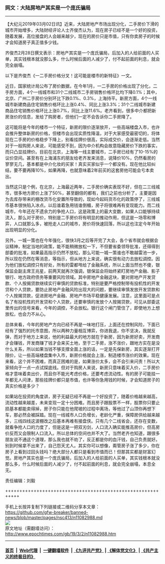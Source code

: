 ### 网文：大陆房地产其实是一个庞氏骗局
------------------------

<p>
 【大纪元2019年03月02日讯】近来，大陆房地产市场出现分化，二手房价下滑的城市开始增多，大陆财经评论人士齐俊杰认为，现在房子已经不是一个好的投资，随着发展，高位接盘的人会越来越少，现在的房价只是市值，只有你卖房子的时候才会知道房子真正值多少钱。
</p>
<p>
 齐俊杰2月28日撰文表示：房地产其实是一个庞氏骗局，后加入的人给前面的人买单，其实钱根本就没那么多，什么时候后面的人减少了，付不起前面的利息，就会完全崩塌。
</p>
<p>
 以下是齐俊杰《一二手房价格分叉！这可能是楼市的新特征》一文。
</p>
<p>
 近日，国家统计局公布了房价数据，在今年1月，一二手房的价格出现了分化，二手房方面，4个一线城市和31个二线城市二手房销售价格环比均下降0.1%；其中，北京、广州二手房价分别环比下跌0.1%、0.3%，上海持平。新房方面，4个一线城市新建商品住宅销售价格环比上涨0.4%、同比上涨3.3%；31个二线城市新建商品住宅销售价格环比上涨0.7%，同比上涨11.6%。老齐看到，很多中介都把新房涨价的信息，发给了购房者，但他们一定不会告诉你二手房降了。
</p>
<p>
 这可能将是今年的楼市一个特征，新房的限价逐渐放开，一些高端楼盘入市，也许会推升整体新房的价格，但楼市会出现实质性降温，对于大家感受最密切的，将体现在二手房的价格稳步下降上，别看挂牌价很高，实际成交价，会逐渐走低。当然对于一般购房人来说，可能感受不到，因为中介机构会故意隐藏房价下跌的事实，而只凸显挂牌价。目前在北京，上海等一线主要城市，二手房已经有了10-15%的议价空间。甚至有在上海浦东的朋友给老齐发来消息，说降价10%，仍然看房的寥寥无几，基本都是中介化妆的买家！真实买家似乎一个都没有。现在他比较纠结，要不要再降10%，如果再降，也就意味着2年前买的这套房他可能会亏本卖出。
</p>
<p>
 当然这只是个例，在北京，上海最近两年，二手房价确实表现不好，但在二三线城市，很多地方房价上涨了50%，甚至翻倍的都有，我们之前也分析了，主要是因为去库存带来的棚改货币化安置所导致的，现如今起码货币化的政策停了，三线城市基本很快陷入冰点。以后谁着急用钱谁倒楣，房子将很难再有变现能力。而二线城市，今年还在不遗余力的争抢人口，这是政策上的最大变数，如果人口能够持续流入，那么对于房价，特别是二手房价将有明显的推动作用，但这是一场零和博弈，人口就那么多，被抢走人口的城市，房价将快速回落，所以这也注定今年开始出现明显的分化。
</p>
<p>
 另外，一城一策也在今年强化，很快3月之后等开完了大会，各个省市就会根据会议精神，制定当地的政策，能不能稍微放松一下，不但要省委领导批准，还得得到部委的批准，如果最高指示仍然不放松，那么可能一城一策谁也不敢越雷池一步，所以现在仍然在等消息，等指示，但从地方上来说，确实很有动力去放松调控。因为他们放松调控只有好处，所有的雷都甩给了金融系统，所以上面当然也不傻，银保监会副主席王兆星，前两天就再次强调，银保监会将始终紧盯房地产金融、影子银行、地方政府债务等重要风险领域。其中房地产金融这块，要对房地产开发贷款、个人按揭贷款继续实行审慎的贷款标准，特别是要严格控制带有投机性的开发贷和个人贷款，要防止房地产金融风险出现大的问题，要继续审慎发放开发贷款和个人按揭贷款，促进房地产金融、房地产市场平稳健康发展。注意，这里面可是点名了有投机性的开发贷和个人贷款，还要审慎的发放个人按揭贷款，可见从部委这里传出的信号来看，今年的调控，不会放松。银行这个闸门管住了，即使地方上想放松，也会力不从心。
</p>
<p>
 总体来看，今年的房地产方向已经不再是一味地打压，上面还在控制风险，下面已经有了强烈的托市意图，所以两种力量相互博弈，你进我退，你不坚决，我就反弹，而对于地方上来说，他的利益最大的地方就在于新房，因为新房好卖，开发商才会赚钱，开发商赚了钱才会来买土地，至于二手房，涨不涨价，跟地方实在是没什么关系，所以如果当钱不够支撑全面上涨的话，一定是先保新房，其实逐渐打开限价，让一些高端楼盘集中入市，新房价格就会上涨，制造楼市涨价的效果。现在来看，这个并不困难，而真正困难的是，如果涨价太多，会不会引来问责！所以大家倾向于一点一点试探底线。但对于购房人来说，新房只意味着买入价，二手房价格才意味着卖出价，而且你不能光考虑价格，还要考虑流动性。有的房子可能挂一年都无人问津，那些挂牌价都只是市值，也许等你急用钱的时候，才会知道房子的真实价格是多少？
</p>
<p>
 如果站在投资的角度讲，房子无疑已经不再是一个好投资了，随着价格越来越高，流动性越来越差，未来变现一定十分困难。而且房子跟股票不一样，股票你只要止损基本都能卖得掉，房子你只能在他爬坡的过程中离场，等他过了山顶你再想下车，那必然会被踩踏。现在一线城市人口负增长，老龄化严重，保障房供给越来越多，三线四线这波棚改之后基本再难有接盘侠。只有几个二线省会，还存在变数，就看争抢人口的力度了，但是这是一把双刃剑，人口流入确实能推高房价，但高房价反而又会限制人口流入。所以总体的空间也并不大了。当然老齐也知道，跟很多朋友说不通这个道理，那么我也就不劝了，反正都是你的血汗钱，自己负责就好。别到时候拿不出来了，自己怨天尤人。其实你可以想像，甭管房子涨了多少，你在房子上看到过回头钱吗？绝大部分人都只是看到市值而已！但那其实都是财富幻觉。房地产其实也是一个庞氏骗局，后加入的人给前面的人买单，其实钱根本就没那么多，什么时候后面的人减少了，付不起前面的利息，就会完全崩塌，本息全无。
</p>
<p>
 责任编辑：刘毅
</p>

+++++++++++++++++++++++++++++++++++++++++++++++++++++++++++<br/><br/>
手机上长按并复制下列链接或二维码分享本文章：<br/>
https://github.com/gfw-breaker/banned-news/blob/master/pages/nsc413/n11082988.md <br/>
<a href='https://github.com/gfw-breaker/banned-news/blob/master/pages/nsc413/n11082988.md'><img src='https://github.com/gfw-breaker/banned-news/blob/master/pages/nsc413/n11082988.md.png'/></a> <br/>
原文地址（需翻墙访问）：http://www.epochtimes.com/gb/19/3/2/n11082988.htm


------------------------
#### [首页](https://github.com/gfw-breaker/banned-news/blob/master/README.md) &nbsp;|&nbsp; [Web代理](https://github.com/labour-camp/helloworld) &nbsp;|&nbsp; [一键翻墙软件](https://github.com/gfw-breaker/nogfw/blob/master/README.md) &nbsp;| [《九评共产党》](https://github.com/gfw-breaker/9ping.md/blob/master/README.md#九评之一评共产党是什么) | [《解体党文化》](https://github.com/gfw-breaker/jtdwh.md/blob/master/README.md) | [《共产主义的终极目的》](https://github.com/gfw-breaker/gczydzjmd.md/blob/master/README.md)

